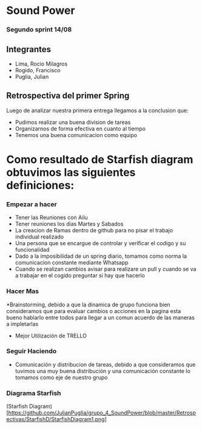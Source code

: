 # Sound Power
### Segundo sprint 14/08
## Integrantes
* Lima, Rocio Milagros
* Rogido, Francisco
* Puglia, Julian
## Retrospectiva del primer Spring

Luego de analizar nuestra primera entrega llegamos a la conclusion que: 

* Pudimos realizar una buena division de tareas
* Organizarnos de forma efectiva en cuanto al tiempo
* Tenemos una buena comunicacion como equipo

# Como resultado de Starfish diagram obtuvimos las siguientes  definiciones:

### Empezar a hacer

* Tener las Reuniones con Ailu
* Tener reuniones los dias Martes y Sabados
* La creacion de Ramas dentro de github para no pisar el trabajo individual realizado
* Una persona que se encargue de controlar y verificar el codigo y su funcionalidad 
* Dado a la imposibilidad de un spring diario, tomamos como norma la comunicacion constante mediante Whatsapp
* Cuando se realizan cambios avisar para realizare un pull y cuando se va a trabajar en el cogido preguntar si hay que hacerlo

### Hacer Mas

*Brainstorming, debido a que la dinamica de grupo funciona bien consideramos que para evaluar cambios o acciones en la pagina esta bueno hablarlo entre todos para llegar a un comun acuerdo de las maneras a impletarlas 
* Mejor Utilización de TRELLO 

### Seguir Haciendo

* Comunicación y distribucion de tareas, debido a que consideramos que tuvimos una muy buena distribución y una comunicación constante lo tomamos como eje de nuestro grupo 

### Diagrama Starfish
(Starfish Diagram)[https://github.com/JulianPuglia/grupo_4_SoundPower/blob/master/Retrospectivas/StarfishD/StarfishDiagram1.png]


